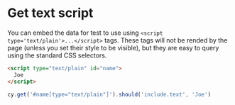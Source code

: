 # Get text script

<!-- fiddle Get text script -->

You can embed the data for test to use using `<script type='text/plain'>...</script>` tags. These tags will not be rended by the page (unless you set their style to be visible), but they are easy to query using the standard CSS selectors.

```html
<script type="text/plain" id="name">
  Joe
</script>
```

```js
cy.get('#name[type="text/plain"]').should('include.text', 'Joe')
```

<!-- fiddle-end -->
